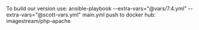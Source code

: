 To build our version use:
ansible-playbook --extra-vars="@vars/7.4.yml" --extra-vars="@scott-vars.yml" main.yml
push to docker hub: imagestream/php-apache
